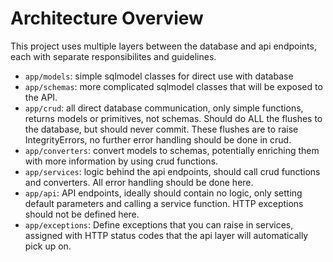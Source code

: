 # Architecture Overview

This project uses multiple layers between the database and api endpoints,
each with separate responsibilites and guidelines.

- `app/models`: simple sqlmodel classes for direct use with database
- `app/schemas`: more complicated sqlmodel classes that will be exposed to the API.
- `app/crud`: all direct database communication, only simple functions, returns models or primitives, not schemas. Should do ALL the flushes to the database, but should never commit. These flushes are to raise IntegrityErrors, no further error handling should be done in crud.
- `app/converters`: convert models to schemas, potentially enriching them with more information by using crud functions.
- `app/services`: logic behind the api endpoints, should call crud functions and converters. All error handling should be done here.
- `app/api`: API endpoints, ideally should contain no logic, only setting default parameters and calling a service function. HTTP exceptions should not be defined here.
- `app/exceptions`: Define exceptions that you can raise in services, assigned with HTTP status codes that the api layer will automatically pick up on.
